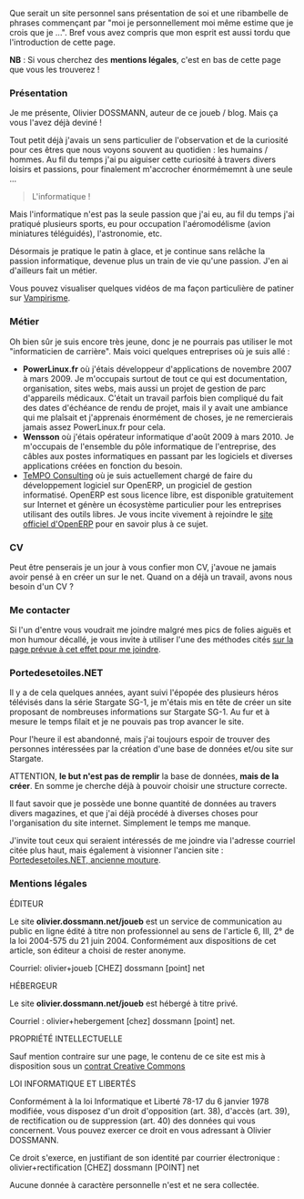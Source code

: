 Que serait un site personnel sans présentation de soi et une ribambelle de phrases commençant par "moi je personnellement moi même estime que je crois que je ...". Bref vous avez compris que mon esprit est aussi tordu que l'introduction de cette page.

**NB** : Si vous cherchez des **mentions légales**, c'est en bas de cette page que vous les trouverez !

### Présentation

Je me présente, Olivier DOSSMANN, auteur de ce joueb / blog. Mais ça vous l'avez déjà deviné !

Tout petit déjà j'avais un sens particulier de l'observation et de la curiosité pour ces êtres que nous voyons souvent au quotidien : les humains / hommes. Au fil du temps j'ai pu aiguiser cette curiosité à travers divers loisirs et passions, pour finalement m'accrocher énormémemnt à une seule ... 

> L'informatique !

Mais l'informatique n'est pas la seule passion que j'ai eu, au fil du temps j'ai pratiqué plusieurs sports, eu pour occupation l'aéromodélisme (avion miniatures téléguidés), l'astronomie, etc.

Désormais je pratique le patin à glace, et je continue sans relâche la passion informatique, devenue plus un train de vie qu'une passion. J'en ai d'ailleurs fait un métier.

Vous pouvez visualiser quelques vidéos de ma façon particulière de patiner sur [Vampirisme](http://vampiris.me/fichiers/videos/olivier/patinoire/ "Visualiser des vidéos de patinage d'Olivier").

### Métier

Oh bien sûr je suis encore très jeune, donc je ne pourrais pas utiliser le mot "informaticien de carrière". Mais voici quelques entreprises où je suis allé : 

  * **PowerLinux.fr** où j'étais développeur d'applications de novembre 2007 à mars 2009. Je m'occupais surtout de tout ce qui est documentation, organisation, sites webs, mais aussi un projet de gestion de parc d'appareils médicaux. C'était un travail parfois bien compliqué du fait des dates d'échéance de rendu de projet, mais il y avait une ambiance qui me plaîsait et j'apprenais énormément de choses, je ne remercierais jamais assez PowerLinux.fr pour cela.
  * **Wensson** où j'étais opérateur informatique d'août 2009 à mars 2010. Je m'occupais de l'ensemble du pôle informatique de l'entreprise, des câbles aux postes informatiques en passant par les logiciels et diverses applications créées en fonction du besoin.
  * [TeMPO Consulting](http://tempo-consulting.fr "Visiter la page d'accueil du site TeMPO Consulting") où je suis actuellement chargé de faire du développement logiciel sur OpenERP, un progiciel de gestion informatisé. OpenERP est sous licence libre, est disponible gratuitement sur Internet et génère un écosystème particulier pour les entreprises utilisant des outils libres. Je vous incite vivement à rejoindre le [site officiel d'OpenERP](http://openerp.com/ "Se rendre sur la page d'accueil d'OpenERP") pour en savoir plus à ce sujet.

### CV

Peut être penserais je un jour à vous confier mon CV, j'avoue ne jamais avoir pensé à en créer un sur le net. Quand on a déjà un travail, avons nous besoin d'un CV ?

### Me contacter

Si l'un d'entre vous voudrait me joindre malgré mes pics de folies aiguës et mon humour décallé, je vous invite à utiliser l'une des méthodes cités [sur la page prévue à cet effet pour me joindre](http://m.b4n.fr/).

### Portedesetoiles.NET

Il y a de cela quelques années, ayant suivi l'épopée des plusieurs héros télévisés dans la série Stargate SG-1, je m'étais mis en tête de créer un site proposant de nombreuses informations sur Stargate SG-1. Au fur et à mesure le temps filait et je ne pouvais pas trop avancer le site.

Pour l'heure il est abandonné, mais j'ai toujours espoir de trouver des personnes intéressées par la création d'une base de données et/ou site sur Stargate.

ATTENTION, **le but n'est pas de remplir** la base de données, **mais de la créer**. En somme je cherche déjà à pouvoir choisir une structure correcte.

Il faut savoir que je possède une bonne quantité de données au travers divers magazines, et que j'ai déjà procédé à diverses choses pour l'organisation du site internet. Simplement le temps me manque.

J'invite tout ceux qui seraient intéressés de me joindre via l'adresse courriel citée plus haut, mais également à visionner l'ancien site : [Portedesetoiles.NET, ancienne mouture](http://sitealpha.portedesetoiles.net/ "Visiter l'ancien site Portedesetoiles.NET").

### Mentions légales

ÉDITEUR

Le site **olivier.dossmann.net/joueb** est un service de communication au public en ligne édité à titre non professionnel au sens de l'article 6, III, 2° de la loi 2004-575 du 21 juin 2004. Conformément aux dispositions de cet article, son éditeur a choisi de rester anonyme.

Courriel: olivier+joueb [CHEZ] dossmann [point] net

HÉBERGEUR

Le site **olivier.dossmann.net/joueb** est hébergé à titre privé.

Courriel : olivier+hebergement [chez] dossmann [point] net.

PROPRIÉTÉ INTELLECTUELLE

Sauf mention contraire sur une page, le contenu de ce site est mis à disposition sous un [contrat Creative Commons](http://creativecommons.org/licenses/by-nc-sa/3.0 "Se rendre sur le site de Creative Commons pour en apprendre plus sur la licence CC-by-nc-sa")

LOI INFORMATIQUE ET LIBERTÉS

Conformément à la loi Informatique et Liberté 78-17 du 6 janvier 1978 modifiée, vous disposez d'un droit d'opposition (art. 38), d'accès (art. 39), de rectification ou de suppression (art. 40) des données qui vous concernent. Vous pouvez exercer ce droit en vous adressant à Olivier DOSSMANN.

Ce droit s'exerce, en justifiant de son identité par courrier électronique : olivier+rectification [CHEZ] dossmann [POINT] net

Aucune donnée à caractère personnelle n'est et ne sera collectée.
